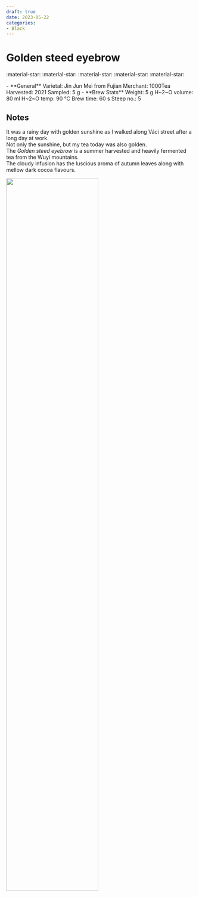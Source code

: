```yaml
---
draft: true
date: 2023-05-22
categories:
- Black
---
```

# Golden steed eyebrow

:material-star: :material-star: :material-star: :material-star: :material-star:

<div class="grid cards" markdown>
- **General**  
Varietal: Jin Jun Mei from Fujian  
Merchant: 1000Tea  
Harvested: 2021  
Sampled: 5 g  
- **Brew Stats**  
Weight: 5 g   
H~2~O volume: 80 ml  
H~2~O temp: 90 °C   
Brew time: 60 s  
Steep no.: 5  
</div>

## Notes

It was a rainy day with golden sunshine as I walked along Váci street after a long day at work.  
Not only the sunshine, but my tea today was also golden.   
The _Golden steed eyebrow_ is a summer harvested and heavily fermented tea from the Wuyi mountains.  
The cloudy infusion has the luscious aroma of autumn leaves along with mellow dark cocoa flavours.  


<img src="/img/wheel/golden_steed_eyebrow.svg" width="70%"></img>

<div style="visibility: hidden">
................................................................................................................................................................................................
</div>



